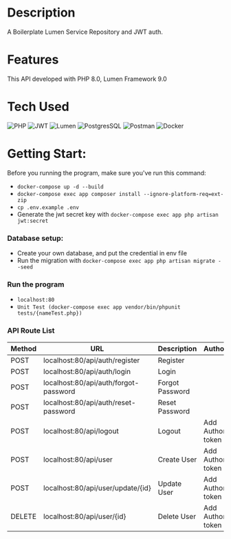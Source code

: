 # Description
A Boilerplate Lumen Service Repository and JWT auth.

# Features
This API developed with PHP 8.0, Lumen Framework 9.0
 
# Tech Used
 ![PHP](https://img.shields.io/badge/php-%23777BB4.svg?style=for-the-badge&logo=php&logoColor=white) ![JWT](https://img.shields.io/badge/JWT-black?style=for-the-badge&logo=JSON%20web%20tokens) ![Lumen](https://img.shields.io/badge/lumen-%23FF2D20.svg?style=for-the-badge&logo=lumen&logoColor=white) ![PostgresSQL](https://img.shields.io/badge/postgresql-%23316192.svg?&style=for-the-badge&logo=postgresql&logoColor=white) ![Postman](https://img.shields.io/badge/Postman-FF6C37?style=for-the-badge&logo=postman&logoColor=white) ![Docker](https://img.shields.io/badge/docker-%230db7ed.svg?style=for-the-badge&logo=docker&logoColor=white)
      
# Getting Start:
Before you running the program, make sure you've run this command:
- `docker-compose up -d --build`
- `docker-compose exec app composer install --ignore-platform-req=ext-zip`
-  `cp .env.example .env`
-  Generate the jwt secret key with `docker-compose exec app php artisan jwt:secret`

### Database setup:
- Create your own database, and put the credential in env file
- Run the migration with `docker-compose exec app php artisan migrate --seed`

### Run the program
- `localhost:80`
- `Unit Test (docker-compose exec app vendor/bin/phpunit tests/{nameTest.php})`

### API Route List
| Method | URL                                      | Description           | Authorization           |
| ------ | ---------------------------------------- | --------------------- | ------------------------|
| POST   | localhost:80/api/auth/register           | Register              |                         |
| POST   | localhost:80/api/auth/login              | Login                 |                         |
| POST   | localhost:80/api/auth/forgot-password    | Forgot Password       |                         |
| POST   | localhost:80/api/auth/reset-password     | Reset Password        |                         |
| POST   | localhost:80/api/logout                  | Logout                | Add Authorization token |
| POST   | localhost:80/api/user                    | Create User           | Add Authorization token |
| POST   | localhost:80/api/user/update/{id}        | Update User           | Add Authorization token |
| DELETE | localhost:80/api/user/{id}           | Delete User           | Add Authorization token |



